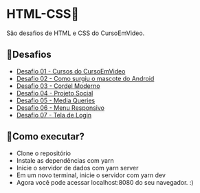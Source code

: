 # HTML-CSS👾
 São desafios de HTML e CSS do CursoEmVideo.

 ## 🔎Desafios

 - [Desafio 01 - Cursos do CursoEmVideo](https://github.com/Friend96/HTML-CSS/tree/main/Desafios/D01)
 - [Desafio 02 - Como surgiu o mascote do Android](https://github.com/Friend96/HTML-CSS/tree/main/Desafios/D02)
 - [Desafio 03 - Cordel Moderno](https://github.com/Friend96/HTML-CSS/tree/main/Desafios/D03)
 - [Desafio 04 - Projeto Social](https://github.com/Friend96/HTML-CSS/tree/main/Desafios/D04)
 - [Desafio 05 - Media Queries](https://github.com/Friend96/HTML-CSS/tree/main/Desafios/D05)
 - [Desafio 06 - Menu Responsivo](https://github.com/Friend96/HTML-CSS/tree/main/Desafios/D06)
 - [Desafio 07 - Tela de Login](https://github.com/Friend96/HTML-CSS/tree/main/Desafios/D07)

## 🚀Como executar?

- Clone o repositório
- Instale as dependências com yarn
- Inicie o servidor de dados com yarn server
- Em um novo terminal, inicie o servidor com yarn dev
- Agora você pode acessar localhost:8080 do seu navegador. :)
